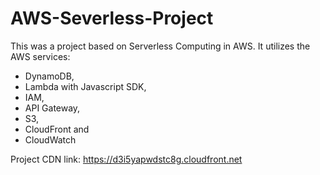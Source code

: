 # AWS-Severless-Project

This was a project based on Serverless Computing in AWS.
It utilizes the AWS services:
- DynamoDB, 
- Lambda with Javascript SDK, 
- IAM, 
- API Gateway, 
- S3, 
- CloudFront and 
- CloudWatch


Project CDN link: https://d3i5yapwdstc8g.cloudfront.net

